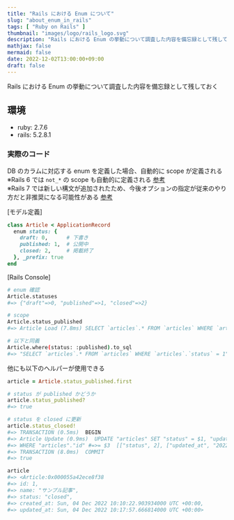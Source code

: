 ```yaml
---
title: "Rails における Enum について"
slug: "about_enum_in_rails"
tags: [ "Ruby on Rails" ]
thumbnail: "images/logo/rails_logo.svg"
description: "Rails における Enum の挙動について調査した内容を備忘録として残しておく"
mathjax: false
mermaid: false
date: 2022-12-02T13:00:00+09:00
draft: false
---
```


Rails における Enum の挙動について調査した内容を備忘録として残しておく

## 環境

* ruby: 2.7.6
* rails: 5.2.8.1

### 実際のコード

DB のカラムに対応する enum を定義した場合、自動的に scope が定義される  
※Rails 6 では `not_*` の scope も自動的に定義される [参考](https://github.com/rails/rails/pull/35381)  
※Rails 7 では新しい構文が追加されたため、今後オプションの指定が従来のやり方だと非推奨になる可能性がある [参考](https://github.com/rails/rails/pull/41328)

[モデル定義]

```rb
class Article < ApplicationRecord
  enum status: {
    draft: 0,      # 下書き
    published: 1,  # 公開中
    closed: 2,     # 掲載終了
  }, _prefix: true
end
```

[Rails Console]

```bash
# enum 確認
Article.statuses
#=> {"draft"=>0, "published"=>1, "closed"=>2}

# scope
Article.status_published
#=> Article Load (7.8ms) SELECT `articles`.* FROM `articles` WHERE `articles`.`status` = 1

# 以下と同義
Article.where(status: :published).to_sql
#=> "SELECT `articles`.* FROM `articles` WHERE `articles`.`status` = 1"
```

他にも以下のヘルパーが使用できる

```rb
article = Article.status_published.first

# status が published かどうか
article.status_published?
#=> true

# status を closed に更新
article.status_closed!
#=> TRANSACTION (0.5ms)  BEGIN
#=> Article Update (0.9ms)  UPDATE "articles" SET "status" = $1, "updated_at" = $2
#=> WHERE "articles"."id" #=>= $3  [["status", 2], ["updated_at", "2022-12-04 10:17:57.666814"], ["id", 1]]
#=> TRANSACTION (8.0ms)  COMMIT
#=> true

article
#=> <Article:0x000055a42ece8f38
#=> id: 1,
#=> name: "サンプル記事",
#=> status: "closed",
#=> created_at: Sun, 04 Dec 2022 10:10:22.903934000 UTC +00:00,
#=> updated_at: Sun, 04 Dec 2022 10:17:57.666814000 UTC +00:00>
```
